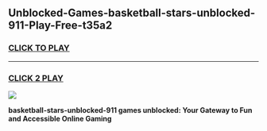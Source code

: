 
## Unblocked-Games-basketball-stars-unblocked-911-Play-Free-t35a2
<h3>
<a href="https://premium76.site?title=basketball-stars-unblocked-911&ref=22A">CLICK TO PLAY</a></h3>
<hr>

<h3>
<a href="https://premium76.site?title=basketball-stars-unblocked-911&ref=22A">CLICK 2 PLAY</a>
  
</h3>

<a href="https://premium76.site?title=basketball-stars-unblocked-911&ref=22A"><img src="https://clearcache.store/games.png"></a>


**basketball-stars-unblocked-911 games unblocked: Your Gateway to Fun and Accessible Online Gaming**
